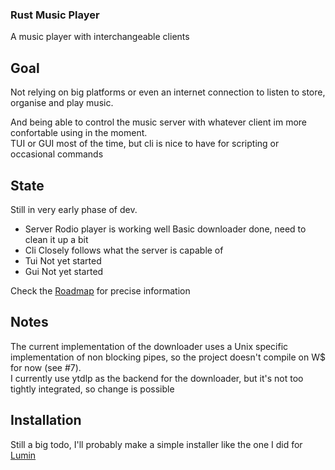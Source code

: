 ### Rust Music Player

A music player with interchangeable clients

## Goal

Not relying on big platforms or even an internet connection to listen to store, organise and play music.

And being able to control the music server with whatever client im more confortable using in the moment.  
TUI or GUI most of the time, but cli is nice to have for scripting or occasional commands

## State
Still in very early phase of dev.

- Server
    Rodio player is working well
    Basic downloader done, need to clean it up a bit
- Cli
  Closely follows what the server is capable of
- Tui
  Not yet started
- Gui
  Not yet started

Check the [Roadmap](./roadmap.md) for precise information

## Notes
The current implementation of the downloader uses a Unix specific implementation of non blocking pipes, so the project doesn't compile on W$ for now (see #7).  
I currently use ytdlp as the backend for the downloader, but it's not too tightly integrated, so change is possible

## Installation

Still a big todo, I'll probably make a simple installer like the one I did for [Lumin](https://github.com/bowarc/lumin)



